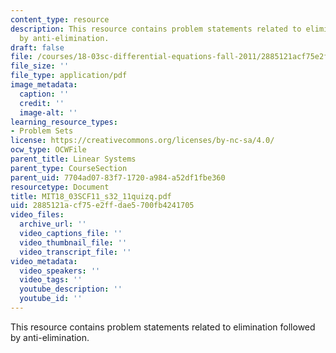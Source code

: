 ```yaml
---
content_type: resource
description: This resource contains problem statements related to elimination followed
  by anti-elimination.
draft: false
file: /courses/18-03sc-differential-equations-fall-2011/2885121acf75e2ffdae5700fb4241705_MIT18_03SCF11_s32_11quizq.pdf
file_size: ''
file_type: application/pdf
image_metadata:
  caption: ''
  credit: ''
  image-alt: ''
learning_resource_types:
- Problem Sets
license: https://creativecommons.org/licenses/by-nc-sa/4.0/
ocw_type: OCWFile
parent_title: Linear Systems
parent_type: CourseSection
parent_uid: 7704ad07-83f7-1720-a984-a52df1fbe360
resourcetype: Document
title: MIT18_03SCF11_s32_11quizq.pdf
uid: 2885121a-cf75-e2ff-dae5-700fb4241705
video_files:
  archive_url: ''
  video_captions_file: ''
  video_thumbnail_file: ''
  video_transcript_file: ''
video_metadata:
  video_speakers: ''
  video_tags: ''
  youtube_description: ''
  youtube_id: ''
---
```

This resource contains problem statements related to elimination followed by anti-elimination.